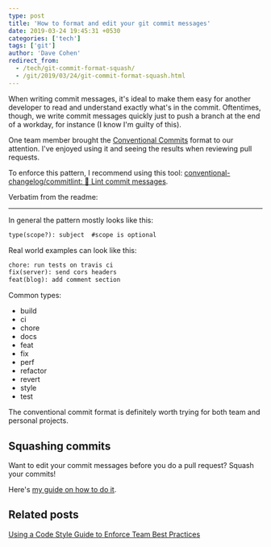```yaml
---
type: post
title: 'How to format and edit your git commit messages'
date: 2019-03-24 19:45:31 +0530
categories: ['tech']
tags: ['git']
author: 'Dave Cohen'
redirect_from:
  - /tech/git-commit-format-squash/
  - /git/2019/03/24/git-commit-format-squash.html
---
```


When writing commit messages, it's ideal to make them easy for another developer to read and understand exactly what's in the commit. Oftentimes, though, we write commit messages quickly just to push a branch at the end of a workday, for instance (I know I'm guilty of this).

One team member brought the [Conventional Commits](https://www.conventionalcommits.org/en/v1.0.0-beta.3/) format to our attention. I've enjoyed using it and seeing the results when reviewing pull requests.

To enforce this pattern, I recommend using this tool: [conventional-changelog/commitlint: 📓 Lint commit messages](https://github.com/conventional-changelog/commitlint).

Verbatim from the readme:

---

In general the pattern mostly looks like this:

```txt
type(scope?): subject  #scope is optional
```

Real world examples can look like this:

```txt
chore: run tests on travis ci
fix(server): send cors headers
feat(blog): add comment section
```

Common types:

- build
- ci
- chore
- docs
- feat
- fix
- perf
- refactor
- revert
- style
- test

The conventional commit format is definitely worth trying for both team and personal projects.

## Squashing commits

Want to edit your commit messages before you do a pull request? Squash your commits!

Here's [my guide on how to do it](/how-to-squash-commits).

## Related posts

[Using a Code Style Guide to Enforce Team Best Practices](/tech/code-style-guide)
